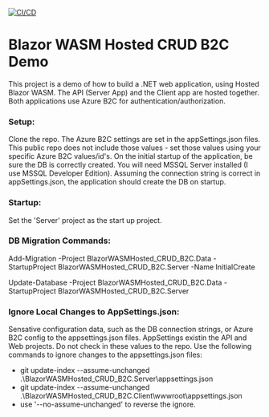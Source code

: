 [![CI/CD](https://github.com/dahln/BlazorWASMHosted_CRUD_B2C/actions/workflows/main_blazorwasmhosted-crud-b2c.yml/badge.svg)](https://github.com/dahln/BlazorWASMHosted_CRUD_B2C/actions/workflows/main_blazorwasmhosted-crud-b2c.yml)

# Blazor WASM Hosted CRUD B2C Demo
This project is a demo of how to build a .NET web application, using Hosted Blazor WASM. The API (Server App) and the Client app are hosted together. Both applications use Azure B2C for authentication/authorization. 

### Setup:
Clone the repo. The Azure B2C settings are set in the appSettings.json files. This public repo does not include those values - set those values using your specific Azure B2C values/id's. On the initial startup of the application, be sure the DB is correctly created. You will need MSSQL Server installed (I use MSSQL Developer Edition). Assuming the connection string is correct in appSettings.json, the application should create the DB on startup.

### Startup:
Set the 'Server' project as the start up project.

### DB Migration Commands:
Add-Migration -Project BlazorWASMHosted_CRUD_B2C.Data -StartupProject BlazorWASMHosted_CRUD_B2C.Server -Name InitialCreate

Update-Database -Project BlazorWASMHosted_CRUD_B2C.Data -StartupProject BlazorWASMHosted_CRUD_B2C.Server

### Ignore Local Changes to AppSettings.json:
Sensative configuration data, such as the DB connection strings, or Azure B2C config to the appsettings.json files. AppSettings existin the API and Web projects. Do not check in these values to the repo. Use the following commands to ignore changes to the appsettings.json files:
 - git update-index --assume-unchanged .\BlazorWASMHosted_CRUD_B2C.Server\appsettings.json            
 - git update-index --assume-unchanged .\BlazorWASMHosted_CRUD_B2C.Client\wwwroot\appsettings.json
 - use '--no-assume-unchanged' to reverse the ignore.
